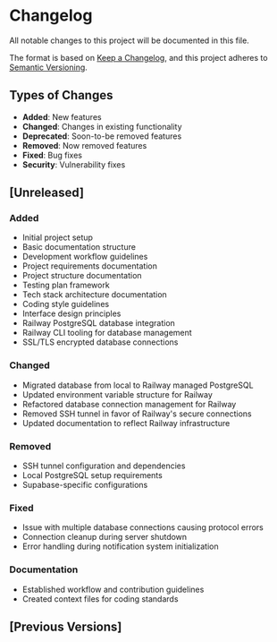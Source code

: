 # Changelog

All notable changes to this project will be documented in this file.

The format is based on [Keep a Changelog](https://keepachangelog.com/en/1.0.0/),
and this project adheres to [Semantic Versioning](https://semver.org/spec/v2.0.0.html).

## Types of Changes

- **Added**: New features
- **Changed**: Changes in existing functionality
- **Deprecated**: Soon-to-be removed features
- **Removed**: Now removed features
- **Fixed**: Bug fixes
- **Security**: Vulnerability fixes

## [Unreleased]

### Added

- Initial project setup
- Basic documentation structure
- Development workflow guidelines
- Project requirements documentation
- Project structure documentation
- Testing plan framework
- Tech stack architecture documentation
- Coding style guidelines
- Interface design principles
- Railway PostgreSQL database integration
- Railway CLI tooling for database management
- SSL/TLS encrypted database connections

### Changed

- Migrated database from local to Railway managed PostgreSQL
- Updated environment variable structure for Railway
- Refactored database connection management for Railway
- Removed SSH tunnel in favor of Railway's secure connections
- Updated documentation to reflect Railway infrastructure

### Removed

- SSH tunnel configuration and dependencies
- Local PostgreSQL setup requirements
- Supabase-specific configurations

### Fixed

- Issue with multiple database connections causing protocol errors
- Connection cleanup during server shutdown
- Error handling during notification system initialization

### Documentation

- Established workflow and contribution guidelines
- Created context files for coding standards

## [Previous Versions]
